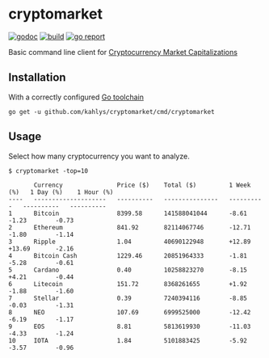 # cryptomarket

[![godoc](https://godoc.org/github.com/kahlys/cryptomarket?status.svg)](https://godoc.org/github.com/kahlys/cryptomarket) 
[![build](https://api.travis-ci.org/kahlys/cryptomarket.svg?branch=master)](https://travis-ci.org/kahlys/cryptomarket)
[![go report](https://goreportcard.com/badge/github.com/kahlys/cryptomarket)](https://goreportcard.com/report/github.com/kahlys/cryptomarket)

Basic command line client for [Cryptocurrency Market Capitalizations](https://coinmarketcap.com/)

## Installation

With a correctly configured [Go toolchain](https://golang.org/doc/install)

```
go get -u github.com/kahlys/cryptomarket/cmd/cryptomarket
```

## Usage

Select how many cryptocurrency you want to analyze.

```
$ cryptomarket -top=10

       Currency               Price ($)    Total ($)         1 Week (%)   1 Day (%)    1 Hour (%)
----   --------------------   ----------   ---------------   ----------   ----------   ----------
1      Bitcoin                8399.58      141588041044      -8.61        -1.23        -0.73     
2      Ethereum               841.92       82114067746       -12.71       -1.80        -1.14     
3      Ripple                 1.04         40690122948       +12.89       +13.69       -2.16     
4      Bitcoin Cash           1229.46      20851964333       -1.81        -5.28        -0.61     
5      Cardano                0.40         10258823270       -8.15        +4.21        -0.44     
6      Litecoin               151.72       8368261655        +1.92        -1.88        -1.60     
7      Stellar                0.39         7240394116        -8.85        -0.03        -1.31     
8      NEO                    107.69       6999525000        -12.42       -6.19        -1.17     
9      EOS                    8.81         5813619930        -11.03       -4.33        -1.24     
10     IOTA                   1.84         5101883425        -5.92        -3.57        -0.96  
```
